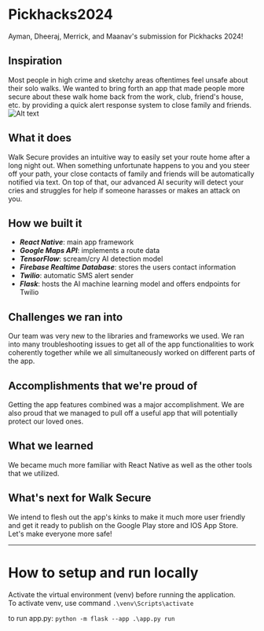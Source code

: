 # Pickhacks2024
Ayman, Dheeraj, Merrick, and Maanav's submission for Pickhacks 2024!

## Inspiration
Most people in high crime and sketchy areas oftentimes feel unsafe about their solo walks. We wanted to bring forth an app that made people more secure about these walk home back from the work, club, friend's house, etc. by providing a quick alert response system to close family and friends.
![Alt text](https://safetipin.com/wp-content/uploads/2020/06/16x9.jpeg)

## What it does
Walk Secure provides an intuitive way to easily set your route home after a long night out. When something unfortunate happens to you and you steer off your path, your close contacts of family and friends will be automatically notified via text. On top of that, our advanced AI security will detect your cries and struggles for help if someone harasses or makes an attack on you.

## How we built it
- **_React Native_**: main app framework
- **_Google Maps API_**: implements a route data
- **_TensorFlow_**: scream/cry AI detection model
- **_Firebase Realtime Database_**: stores the users contact information
- **_Twilio_**: automatic SMS alert sender
- **_Flask_**: hosts the AI machine learning model and offers endpoints for Twilio

## Challenges we ran into
Our team was very new to the libraries and frameworks we used. We ran into many troubleshooting issues to get all of the app functionalities to work coherently together while we all simultaneously worked on different parts of the app.

## Accomplishments that we're proud of
Getting the app features combined was a major accomplishment. We are also proud that we managed to pull off a useful app that will potentially protect our loved ones.

## What we learned
We became much more familiar with React Native as well as the other tools that we utilized. 

## What's next for Walk Secure
We intend to flesh out the app's kinks to make it much more user friendly and get it ready to publish on the Google Play store and IOS App Store. Let's make everyone more safe!

---

# How to setup and run locally
Activate the virtual environment (venv) before running the application.  
To activate venv, use command `.\venv\Scripts\activate`  

to run app.py: `python -m flask --app .\app.py run`  
